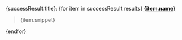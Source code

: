 {successResult.title}:
{for item in successResult.results}
**[{item.name}]({item.url})**  
> {item.snippet}  
>  
{endfor}